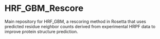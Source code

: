 # HRF_GBM_Rescore
Main repository for HRF_GBM, a rescoring method in Rosetta that uses predicted residue neighbor counts derived from experimental HRPF data to improve protein structure prediction.
